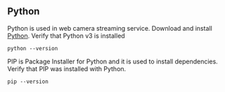 ## Python

Python is used in web camera streaming service. Download and install [Python](https://www.python.org/). Verify that Python v3 is installed
```
python --version
```
PIP is Package Installer for Python and it is used to install dependencies. Verify that PIP was installed with Python.
```
pip --version
```
